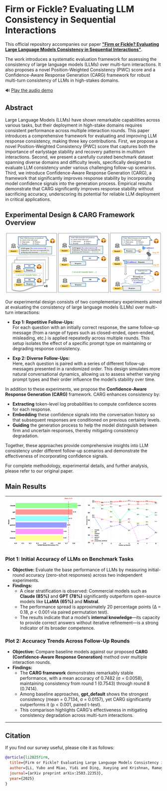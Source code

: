# Firm or Fickle? Evaluating LLM Consistency in Sequential Interactions

This official repository accompanies our paper [**"Firm or Fickle? Evaluating Large Language Models Consistency in Sequential Interactions"**](https://arxiv.org/abs/2503.22353). 


The work introduces a systematic evaluation framework for assessing the consistency of large language models (LLMs) over multi-turn interactions. It also proposes a novel Position-Weighted Consistency (PWC) score and a Confidence-Aware Response Generation (CARG) framework for robust multi-turn consistency of LLMs in high-stakes domains.

🔊 [Play the audio demo](https://raw.githubusercontent.com/yubol-bobo/Multi_Turn_PWC/main/audio/firm_or_fickle.mp4)


## Abstract

Large Language Models (LLMs) have shown remarkable capabilities across various tasks, but their deployment in high-stake domains requires consistent performance across multiple interaction rounds. This paper introduces a comprehensive framework for evaluating and improving LLM response consistency, making three key contributions. First, we propose a novel Position-Weighted Consistency (PWC) score that captures both the importance of earlystage stability and recovery patterns in multiturn interactions. Second, we present a carefully curated benchmark dataset spanning diverse domains and difficulty levels, specifically designed to evaluate LLM consistency under various challenging follow-up scenarios. Third, we introduce Confidence-Aware Response Generation (CARG), a framework that significantly improves response stability by incorporating model confidence signals into the generation process. Empirical results demonstrate that CARG significantly improves response stability without sacrificing accuracy, underscoring its potential for reliable LLM deployment in critical applications.

## Experimental Design & CARG Framework Overview
![](figs/flowchart.png)

Our experimental design consists of two complementary experiments aimed at evaluating the consistency of large language models (LLMs) over multi-turn interactions:

- **Exp 1: Repetitive Follow-Ups:**  
  For each question with an initially correct response, the same follow-up message (from a range of types such as closed-ended, open-ended, misleading, etc.) is applied repeatedly across multiple rounds. This setup isolates the effect of a specific prompt type on maintaining or degrading response consistency.

- **Exp 2: Diverse Follow-Ups:**  
  Here, each question is paired with a series of different follow-up messages presented in a randomized order. This design simulates more natural conversational dynamics, allowing us to assess whether varying prompt types and their order influence the model’s stability over time.

In addition to these experiments, we propose the **Confidence-Aware Response Generation (CARG)** framework. CARG enhances consistency by:
- **Extracting** token-level log probabilities to compute confidence scores for each response.
- **Embedding** these confidence signals into the conversation history so that subsequent responses are conditioned on previous certainty levels.
- **Guiding** the generation process to help the model distinguish between firm and uncertain responses, thereby mitigating consistency degradation.

Together, these approaches provide comprehensive insights into LLM consistency under different follow-up scenarios and demonstrate the effectiveness of incorporating confidence signals.

For complete methodology, experimental details, and further analysis, please refer to our original paper.

## Main Results

| ![Initial Accuracy](figs/model_comparison_initial_accuracy.png) | ![Accuracy Trends](figs/acc_with_sol.png) |
|:------------------------------:|:------------------------------:|

### Plot 1: Initial Accuracy of LLMs on Benchmark Tasks

- **Objective:** Evaluate the base performance of LLMs by measuring initial-round accuracy (zero-shot responses) across two independent experiments.
- **Findings:**
  - A clear stratification is observed: Commercial models such as **Claude (85%)** and **GPT (78%)** significantly outperform open-source models like **LLaMA (65%)** and **Mistral**.
  - The performance spread is approximately 20 percentage points (∆ = 0.18, *p* < 0.001 via paired permutation test).
  - The results indicate that a model’s **internal knowledge**—its capacity to provide correct answers without iterative refinement—is a strong indicator of its broader competence.

### Plot 2: Accuracy Trends Across Follow-Up Rounds

- **Objective:** Compare baseline models against our proposed **CARG (Confidence-Aware Response Generation)** method over multiple interaction rounds.
- **Findings:**
  - The **CARG framework** demonstrates remarkably stable performance, with a mean accuracy of 0.7482 (σ = 0.0058), maintaining consistency from round 1 (0.7543) through round 8 (0.7414).
  - Among baseline approaches, **gpt_default** shows the strongest consistency (mean = 0.7134, σ = 0.0157), yet CARG significantly outperforms it (p < 0.001, paired t-test).
  - This comparison highlights CARG's effectiveness in mitigating consistency degradation across multi-turn interactions.



---
## Citation

If you find our survey useful, please cite it as follows:

```bibtex
@article{li2025firm,
  title={Firm or Fickle? Evaluating Large Language Models Consistency in Sequential Interactions},
  author={Li, Yubo and Miao, Yidi and Ding, Xueying and Krishnan, Ramayya and Padman, Rema},
  journal={arXiv preprint arXiv:2503.22353},
  year={2025}
}
